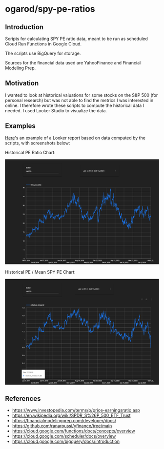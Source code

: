 # ogarod/spy-pe-ratios

## Introduction
Scripts for calculating SPY PE ratio data, meant to be run as scheduled Cloud
Run Functions in Google Cloud.

The scripts use BigQuery for storage.

Sources for the financial data used are YahooFinance and Financial Modeling
Prep.

## Motivation

I wanted to look at historical valuations for some stocks on the S&P 500 (for
personal research) but was not able to find the metrics I was interested in
online. I therefore wrote these scripts to compute the historical data I
needed. I used Looker Studio to visualize the data.

## Examples

[Here](https://lookerstudio.google.com/reporting/f0edf3a9-c186-4254-8d74-e9c41a0ff0ff)'s
an example of a Looker report based on data computed by the scripts, with
screenshots below: 

Historical PE Ratio Chart:

![Example PE Ratio Chart](https://github.com/ogarod/spy-pe-ratios/blob/main/pe_chart.png)

Historical PE / Mean SPY PE Chart:

![Example PE Ratio To Mean SPY PE Ratio Chart](https://github.com/ogarod/spy-pe-ratios/blob/main/pe_to_mean_spy_pe_chart.png)

## References

- https://www.investopedia.com/terms/p/price-earningsratio.asp
- https://en.wikipedia.org/wiki/SPDR_S%26P_500_ETF_Trust
- https://financialmodelingprep.com/developer/docs/
- https://github.com/ranaroussi/yfinance/tree/main
- https://cloud.google.com/functions/docs/concepts/overview
- https://cloud.google.com/scheduler/docs/overview
- https://cloud.google.com/bigquery/docs/introduction
